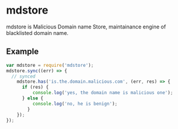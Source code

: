 mdstore
========================

mdstore is Malicious Domain name Store, maintainance engine of blacklisted domain name.


Example
----------

```js
var mdstore = require('mdstore');
mdstore.sync((err) => {
  // synced
	mdstore.has('is.the.domain.malicious.com', (err, res) => {
	  if (res) {
		  console.log('yes, the domain name is malicious one');
	  } else {
		  console.log('no, he is benign');
		}
	});
});
```